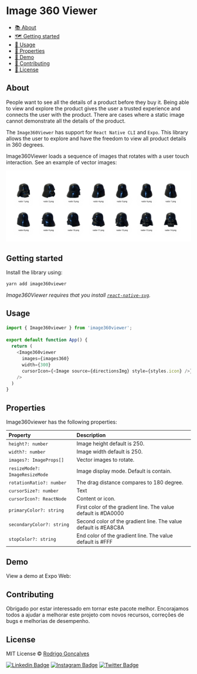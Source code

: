 

# Image 360 Viewer

- [📚 About](#-about)
- [🗺 Getting started](#-getting-started)
- [🎉 Usage](#-usage)
- [📘 Properties](#-properties)
- [📱 Demo](#-demo)
- [👏 Contributing](#-contributing)
- [💜 License](#-license)
  

## About
People want to see all the details of a product before they buy it. Being able to view and explore the product gives the user a trusted experience and connects the user with the product. There are cases where a static image cannot demonstrate all the details of the product. 

The `Image360Viewer` has support for `React Native CLI` and `Expo`. This library allows the user to explore and have the freedom to view all product details in 360 degrees.


Image360Viewer loads a sequence of images that rotates with a user touch interaction. See an example of vector images:

![Vector Images](./assets/vector-images.png)


## Getting started
Install the library using:

```sh
yarn add image360viewer
```


_Image360Viewer requires that you install [`react-native-svg`](https://github.com/react-native-svg/react-native-svg)._


## Usage

```ts
import { Image360viewer } from 'image360viewer';

export default function App() {
  return (
    <Image360viewer
      images={images360}
      width={300}
      cursorIcon={<Image source={directionsImg} style={styles.icon} />}
    />
  )
}
```


## Properties

Image360viewer has the following properties:

| Property                       | Description                               |
| :-----------                   | :----------                               |
| `height?: number`              | Image height default is 250.              |
| `width?: number`               | Image width default is 250.               |
| `images?: ImageProps[]`        | Vector images to rotate.                 |
| `resizeMode?: ImageResizeMode` | Image display mode. Default is contain.   |
| `rotationRatio?: number`       | The drag distance compares to 180 degree. |
| `cursorSize?: number`          | Text                                      |
| `cursorIcon?: ReactNode`       | Content or icon.                          |
| `primaryColor?: string`        | First color of the gradient line. The value default is #DA0000  |
| `secondaryColor?: string`      | Second color of the gradient line. The value default is #EA8C8A |
| `stopColor?: string`           | End color of the gradient line. The value default is #FFF       |


## Demo
View a demo at Expo Web:



## Contributing 

Obrigado por estar interessado em tornar este pacote melhor. Encorajamos todos a ajudar a melhorar este projeto com novos recursos, correções de bugs e melhorias de desempenho.






## License

MIT License © [Rodrigo Gonçalves](https://github.com/rodrigorgtic)


[![Linkedin Badge](https://img.shields.io/badge/-Linkedin-6633cc?style=flat-square&logo=Linkedin&logoColor=white&link=https://www.linkedin.com/in/rodrigo-gon%C3%A7alves-santana/)](https://www.linkedin.com/in/rodrigo-gon%C3%A7alves-santana/) 
[![Instagram Badge](https://img.shields.io/badge/-Instagram-6633cc?style=flat-square&labelColor=6633cc&logo=instagram&logoColor=white&link=https://www.instagram.com/rodrigo.goncalves.s/)](https://www.instagram.com/rodrigo.goncalves.s/) 
[![Twitter Badge](https://img.shields.io/badge/-Twitter-6633cc?style=flat-square&logo=Twitter&logoColor=white&link=https://twitter.com/rodrigogsdev)](https://twitter.com/rodrigogsdev) 
